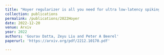 ```yaml
---
title: "Hoyer regularizer is all you need for ultra low-latency spiking neural networks"
collection: publications
permalink: /publications/2022Hoyer
date: 2022-12-20
venue: Arxiv
year: 2022
authors: 'Gourav Datta, Zeyu Liu and Peter A Beerel'
paperurl: 'https://arxiv.org/pdf/2212.10170.pdf'

---
```

